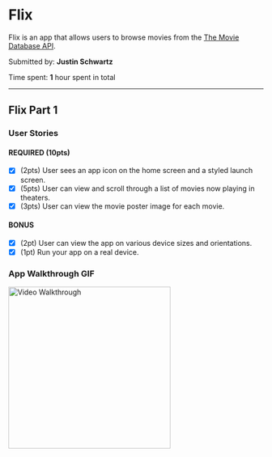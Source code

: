 # Flix

Flix is an app that allows users to browse movies from the [The Movie Database API](http://docs.themoviedb.apiary.io/#).

Submitted by: **Justin Schwartz**

Time spent: **1** hour spent in total

---

## Flix Part 1

### User Stories

#### REQUIRED (10pts)
- [x] (2pts) User sees an app icon on the home screen and a styled launch screen.
- [x] (5pts) User can view and scroll through a list of movies now playing in theaters.
- [x] (3pts) User can view the movie poster image for each movie.

#### BONUS
- [x] (2pt) User can view the app on various device sizes and orientations.
- [x] (1pt) Run your app on a real device.

### App Walkthrough GIF

<img src='https://github.com/schwjustin/Flix/blob/main/walkthrough.gif?raw=true' title='Video Walkthrough' width='320px' alt='Video Walkthrough' />
